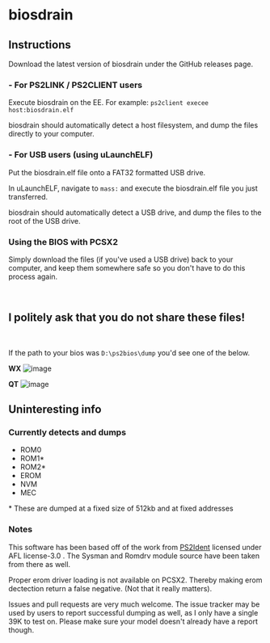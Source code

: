 # biosdrain

## **Instructions**

Download the latest version of biosdrain under the GitHub releases page.

### - **For PS2LINK / PS2CLIENT users**

Execute biosdrain on the EE. For example: `ps2client execee host:biosdrain.elf`

biosdrain should automatically detect a host filesystem, and dump the files directly to your computer.

### - **For USB users (using uLaunchELF)**
Put the biosdrain.elf file onto a FAT32 formatted USB drive.

In uLaunchELF, navigate to `mass:` and execute the biosdrain.elf file you just transferred.

biosdrain should automatically detect a USB drive, and dump the files to the root of the USB drive.

### **Using the BIOS with PCSX2**
Simply download the files (if you've used a USB drive) back to your computer, and keep them somewhere safe so you don't have to do this process again.

<br/>

## **I politely ask that you do not share these files!**

<br/>

If the path to your bios was `D:\ps2bios\dump` you'd see one of the below.

**WX**
![image](https://user-images.githubusercontent.com/29295048/180281013-7e142c3a-2762-4987-885f-27d622029d64.png)

**QT**
![image](https://user-images.githubusercontent.com/29295048/180281541-a402877c-c8b7-4eea-9e36-710d3f48b0e2.png)


## **Uninteresting info**

### Currently detects and dumps
 - ROM0
 - ROM1*
 - ROM2*
 - EROM
 - NVM
 - MEC

\* These are dumped at a fixed size of 512kb and at fixed addresses

### Notes

This software has been based off of the work from [PS2Ident](https://github.com/ps2homebrew/PS2Ident) licensed under AFL license-3.0 . The Sysman and Romdrv module source have been taken from there as well.

Proper erom driver loading is not available on PCSX2. Thereby making erom dectection return a false negative. (Not that it really matters).

Issues and pull requests are very much welcome. The issue tracker may be used by users to report successful dumping as well, as I only have a single 39K to test on. Please make sure your model doesn't already have a report though.
